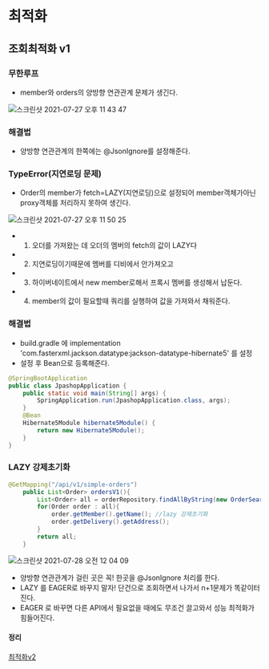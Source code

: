 # 최적화 
## 조회최적화 v1
### 무한루프
+ member와 orders의 양방향 연관관계 문제가 생긴다.

![스크린샷 2021-07-27 오후 11 43 47](https://user-images.githubusercontent.com/61412496/127174767-94beb29d-dac0-46e6-b63c-066991d8f332.png)
### 해결법
+ 양방향 연관관계의 한쪽에는 @JsonIgnore를 설정해준다.

### TypeError(지연로딩 문제)
+ Order의 member가 fetch=LAZY(지연로딩)으로 설정되어 member객체가아닌 proxy객체를 처리하지 못하여 생긴다.

![스크린샷 2021-07-27 오후 11 50 25](https://user-images.githubusercontent.com/61412496/127176192-2357083f-ce65-4781-9c60-3bb3a9248323.png)

+ 1. 오더를 가져왔는 데 오더의 멤버의 fetch의 값이 LAZY다  
+ 2. 지연로딩이기때문에 멤버를 디비에서 안가져오고
+ 3. 하이버네이트에서 new member로해서 프록시 멤버를 생성해서 납둔다.
+ 4. member의 값이 필요할때 쿼리를 실행하여 값을 가져와서 채워준다.    

### 해결법
+ build.gradle 에 implementation 'com.fasterxml.jackson.datatype:jackson-datatype-hibernate5' 를 설정
+ 설정 후 Bean으로 등록해준다.
~~~java
@SpringBootApplication
public class JpashopApplication {
    public static void main(String[] args) {
        SpringApplication.run(JpashopApplication.class, args);
    }
    @Bean
    Hibernate5Module hibernate5Module() {
        return new Hibernate5Module();
    }
}
~~~
### LAZY 강제초기화
~~~java 
@GetMapping("/api/v1/simple-orders")
    public List<Order> ordersV1(){
        List<Order> all = orderRepository.findAllByString(new OrderSearch());
        for(Order order : all){
            order.getMember().getName(); //lazy 강제초기화
            order.getDelivery().getAddress();
        }
        return all;
    }
~~~
![스크린샷 2021-07-28 오전 12 04 09](https://user-images.githubusercontent.com/61412496/127178451-d9541499-483a-4e79-8940-a7363bf4c78c.png)

+ 양방향 연관관계가 걸린 곳은 꼭! 한곳을 @JsonIgnore 처리를 한다.
+ LAZY 를 EAGER로 바꾸지 말자! 단건으로 조회하면서 나가서 n+1문제가 똑같이터진다.
+ EAGER 로 바꾸면 다른 API에서 필요없을 때에도 무조건 끌고와서 성능 최적화가 힘들어진다.


#### 정리
[최적화v2](5.최적화v2.md)